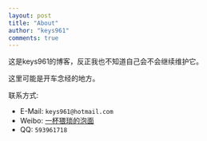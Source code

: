 ```yaml
---
layout: post
title: "About"
author: "keys961"
comments: true
---
```


这是keys961的博客，反正我也不知道自己会不会继续维护它。

这里可能是开车念经的地方。

联系方式:

- E-Mail: `keys961@hotmail.com`
- Weibo: <a href="http://weibo.com/u/2257171647?refer_flag=1001030101_">一杯猥琐的泡面</a>
- QQ: `593961718`

